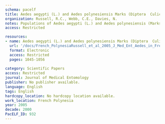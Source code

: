 ```yaml
---
schema: pacelf
title: Aedes aegypti (L.) and Aedes polynesiensis Marks (Diptera  Culicidae) in Moorea, French Polynesia  a study of adult population structures and pathogen (Wuchereria bancrofti and Dirofilaria immitis) infection rates to indicate regional and seasonal epidemiological risk for dengue and filariasis
organization: Russell, R.C., Webb, C.E., Davies, N.
notes: Populations of Aedes aegypti (L.) and Aedes polynesiensis (Marks) on Moorea Island, French Polynesia, the local vectors of dengue and filariasis, respectively, were sampled by landing/biting collection at nine localities on the east, north, and west coasts, during the late dry season, early and late wet season (September-May) 2003 and 2004, to investigate epidemiologically important features of the populations and compare them between regions and months. Biting rates of both species tended to increase (but not always significantly) for each species in each region each month from the late dry season to the late wet season, and the north coast region had significantly higher biting rates of Ae. aegypti. Insemination rates of Ae. polynesiensis females (94.5-98.8%) were consistently greater than those of Ae. aegypti (87.5-93.5%) throughout the study, but there was no significant difference in the insemination rates of either species between months and regions. Parity rates were generally highest in north coast samples and lowest in west coast samples for both species and generally increased (albeit not always significantly) by month for each species, with a range of 52.9-88.8% for Ae. polynesiensis and 28.6-53.6% for Ae. aegypti, although the high gravid rate (15.8-45.9%) of Ae. aegypti samples (reflecting its feeding more than once in a gonotrophic cycle) confounded both intraspecific and interspecific comparisons. Filarial infection was rare in Ae. aegypti, although both W. bancrofti and D. immitis were recorded, and infection rates in Ae. polynesiensis increased through the study period in each region for both filarias, with up to 4.6% infected and 1.4% infective for W. bancrofti and up to 6.3% infected and 2.5% infective for D. immitis. For W. bancrofti, infection rates were significantly lower on the west coast and also in the dry season, whereas rates for infective stages were significantly greater in the late wet season. For D. immitis there was no significant difference in infection rates between regions, but rates were significantly greater in the late wet season. Rainfall in all months sustains populations of both vectors and explains the relatively few significant differences between seasons; however, the wet season may provide for increased vector abundance and longevity, and present a potentially increased risk for transmission. Although the differences shown between regions also were limited in a statistical sense, there were increased risks for the northern and eastern regions, where both locals and tourists are concentrated and where the seaports and airport are located, and these areas should be priority targets for disease surveillance and vector control.
access: Restricted

resources:
- name: Aedes aegypti (L.) and Aedes polynesiensis Marks (Diptera  Culicidae) in Moorea, French Polynesia  a study of adult population structures and pathogen (Wuchereria bancrofti and Dirofilaria immitis) infection rates to indicate regional and seasonal epidemiological risk for dengue and filariasis
  url: '/docs/French_PolynesiaRussell_et_al_2005_J_Med_Ent_Aedes_in_French_Poly.txt'
  format: Electronic
  access: Restricted
  pages: 1045-1056
 
category: Scientific Papers
access: Restricted
journal: Journal of Medical Entomology
publisher: No publisher available. 
language: English 
tags: English 
hardcopy_location: No hardcopy location available.
work_location: French Polynesia
year: 2005
decade: 2000
PacELF_ID: 932
---
```

